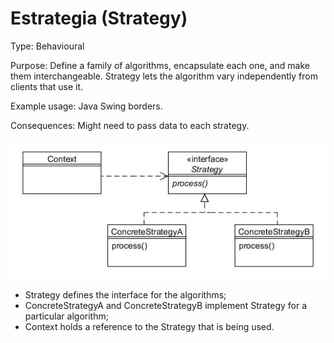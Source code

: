 # Estrategia (Strategy)

Type: Behavioural

Purpose: Define a family of algorithms, encapsulate each one, and make them interchangeable. Strategy lets the algorithm vary independently from clients that use it.

Example usage: Java Swing borders.

Consequences: Might need to pass data to each strategy.

![_](../images/000057.jpg)

* Strategy defines the interface for the algorithms;
* ConcreteStrategyA and ConcreteStrategyB implement Strategy for a particular algorithm;
* Context holds a reference to the Strategy that is being used.
